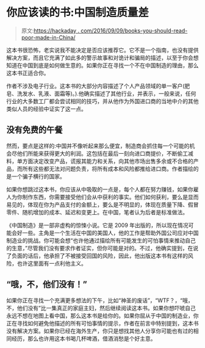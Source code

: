 # 你应该读的书:中国制造质量差

> 原文:[https://hackaday . com/2016/09/09/books-you-should-read-poor-made-in-China/](https://hackaday.com/2016/09/09/books-you-should-read-poorly-made-in-china/)

这本书很恐怖，老实说我不能决定是否应该推荐它。它不是一个指南，也没有提供解决方案，而且它充满了如此多的警示故事和对诡计和骗局的描述，以至于你会想知道在中国到底是如何做生意的。如果你正在寻找一个不在中国制造的理由，那么这本书正适合你。

作者不涉及电子行业。这本书的大部分内容描述了个人产品领域的单一客户(肥皂、洗发水、乳液、面霜等)。).他确实描述了其他行业，并表示，一般来说，任何行业的大多数工厂都会尝试相同的技巧，并从他作为外国进口商的当地中介的其他类似人员的经验中证实了这一点。

## 没有免费的午餐

然而，要点是这样的:中国并不像听起来那么便宜，制造商会抓住每一个可能的机会尽他们所能来获得更大的利润。这包括在最后一刻向进口商提价，不断偷工减料，单方面决定改变产品，谎报其能力和关系，向其他市场出售多余或不合格的产品，而所有这些都无法对问题负责，将所有成本和风险都推给进口商。作者描绘的是一个骗子横行的国家。

如果你想跳过这本书，你应该从中吸取的一点是，每个人都在努力赚钱，如果你雇人为你制作东西，你需要接受他们会从中获利的事实。他们如何获利，要么是显而易见的，体现在你为产品支付的金额上，要么是不明显的，体现在质量下降、假冒零件、随机增加的成本、延迟和变更上。在中国，笔者认为后者是标准做法。

《中国制造》是一部非虚构的惊悚小说。它是 2009 年出版的，所以现在情况可能会好一些。主角是一个生活在中国的美国人，他的工作是帮助外国公司应对中国制造业的挑战。你可能会想“也许他通过描绘所有可能发生的可怕事情来推动自己的生意，”尽管我们没有要求作者证实，但你可能是对的。不过，他确实提到，在说了负面的话后，他承担了不被接受回国的风险，因此，他出版这本书有这样的风险，也许这里面有一点利他主义。

## “哦，不，他们没有！”

如果你正在寻找一个充满更多想法的下午，比如“神圣的废话”，“WTF？，“哦，不，他们没有”比一集真正的家庭主妇，然后继续阅读这本书。如果你想吓唬自己永远不想在地图上看中国，那么这本书是给你的。如果你屈从于中国的制造业，你正在寻找如何避免他描述的所有可怕事情的提示，作者在前言中特别提到，这本书没有解决方案。如果你已经在海外生产，你只是想找其他人分享你可能也有过的相同经历，那么也许用这本书喝几杯啤酒，借酒消愁是个好主意。